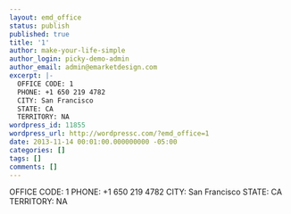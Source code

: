 ```yaml
---
layout: emd_office
status: publish
published: true
title: '1'
author: make-your-life-simple
author_login: picky-demo-admin
author_email: admin@emarketdesign.com
excerpt: |-
  OFFICE CODE: 1
  PHONE: +1 650 219 4782
  CITY: San Francisco
  STATE: CA
  TERRITORY: NA
wordpress_id: 11855
wordpress_url: http://wordpressc.com/?emd_office=1
date: 2013-11-14 00:01:00.000000000 -05:00
categories: []
tags: []
comments: []
---
```

OFFICE CODE: 1
PHONE: +1 650 219 4782
CITY: San Francisco
STATE: CA
TERRITORY: NA
